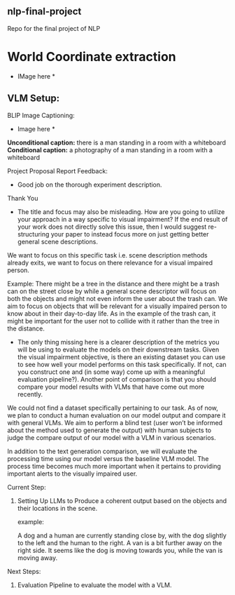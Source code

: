 ## nlp-final-project
Repo for the final project of NLP 

# World Coordinate extraction


* IMage here *




## VLM Setup:

BLIP Image Captioning:

* Image here *

**Unconditional caption:** there is a man standing in a room with a whiteboard
**Conditional caption:** a photography of a man standing in a room with a whiteboard

Project Proposal Report Feedback:

- Good job on the thorough experiment description.

Thank You

- The title and focus may also be misleading. How are you going to utilize your approach in a way specific to visual impairment? If the end result of your work does not directly solve this issue, then I would suggest re-structuring your paper to instead focus more on just getting better general scene descriptions.

We want to focus on this specific task i.e. scene description methods already exits, we want to focus on there relevance for a visual impaired person. 

Example: There might be a tree in the distance and there might be a trash can on the street close by while a general scene descriptor will focus on both the objects and might not even inform the user about the trash can. We aim to focus on objects that will be relevant for a visually impaired person to know about in their day-to-day life. As in the example of the trash can, it might be important for the user not to collide with it rather than the tree in the distance.

- The only thing missing here is a clearer description of the metrics you will be using to evaluate the models on their downstream tasks. Given the visual impairment objective, is there an existing dataset you can use to see how well your model performs on this task specifically. If not, can you construct one and (in some way) come up with a meaningful evaluation pipeline?). Another point of comparison is that you should compare your model results with VLMs that have come out more recently.

We could not find a dataset specifically pertaining to our task. As of now, we plan to conduct a human evaluation on our model output and compare it with general VLMs. We aim to perform a blind test (user won’t be informed about the method used to generate the output) with human subjects to judge the compare output of our model with a VLM in various scenarios.

In addition to the text generation comparison, we will evaluate the processing time using our model versus the baseline VLM model. The process time becomes much more important when it pertains to providing important alerts to the visually impaired user. 

Current Step:

1. Setting Up LLMs to Produce a coherent output based on the objects and their locations in the scene.
    
    example:
    
    A dog and a human are currently standing close by, with the dog slightly to the left and the human to the right. A van is a bit further away on the right side. It seems like the dog is moving towards you, while the van is moving away.
    

Next Steps:

1. Evaluation Pipeline to evaluate the model with a VLM.
